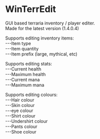 # WinTerrEdit
GUI based terraria inventory / player editer.    
Made for the latest version (1.4.0.4)    

Supports editing inventory items:    
  ---Item type    
  ---Item quantity    
  ---Item prefix (large, mythical, etc)
  
Supports editing stats:    
  ---Current health    
  ---Maximum health    
  ---Current mana    
  ---Maximum mana    
  
Supports editing colours:    
  ---Hair colour    
  ---Skin colour    
  ---eye colour    
  ---Shirt colour    
  ---Undershirt colour    
  ---Pants colour    
  ---Shoe colour
